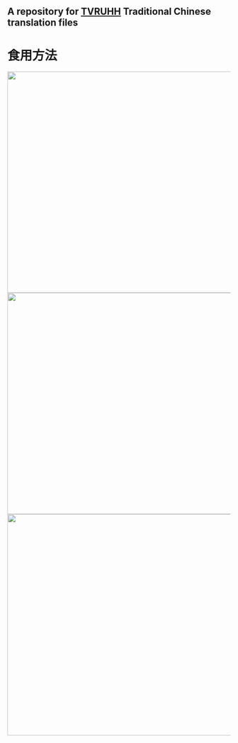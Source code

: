 ## A repository for [TVRUHH](https://steamcommunity.com/app/790060) Traditional Chinese translation files

# 食用方法

<img src=https://github.com/user-attachments/assets/02035852-1005-4e9a-8b0f-4793d171bf8c width=800 height=500 />
<img src=https://github.com/user-attachments/assets/ad1e5ccc-37c2-4f6d-9e9d-0d02981e9e1d width=800 height=500 />
<img src=https://github.com/user-attachments/assets/3bd3d0df-8aa0-41df-bc7b-147203389e23 width=800 height=500 />
